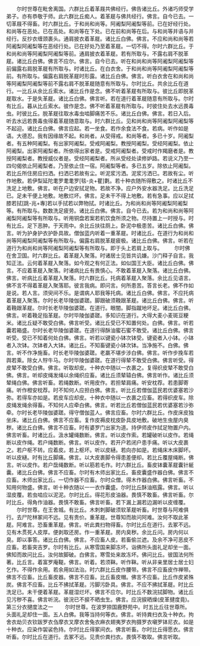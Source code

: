 <!-- { "loadSidebar": true } -->
　　尔时世尊在毗舍离国。六群比丘着革屐共佛经行。佛告诸比丘。外诸巧师受学弟子。亦有恭敬于师。此六群比丘痴人。着革屣与佛共经行。佛言。自今已去。一切革屐不得畜。时六群比丘。于和尚和尚等。阿阇梨阿阇梨等前。已在好经行处。和尚等在恶处。已在高处。和尚等在下处。已在前和尚等在后。与和尚等并语与并经行。反抄衣缠颈裹头。通肩披衣着革屣。诸比丘白佛。佛言。不应和尚和尚等若阿阇梨阿阇梨等在恶经行处。已在好处乃至着革屣。一切不得。尔时六群比丘。于和尚和尚等阿阇梨阿阇梨等前。通肩披衣着革屣。若有所取与。不露右肩不脱革屣。诸比丘白佛。佛言不应尔。佛言。自今已去。听在和尚和尚等阿阇梨阿阇梨等前偏露右肩脱革屣有所取与。时诸比丘。在白衣舍。于和尚和尚等阿阇梨阿阇梨等前。有所取与。偏露右肩脱革屣时形露。诸比丘白佛。佛言。听白衣舍在和尚和尚等阿阇梨阿阇梨等前不露右肩不脱革屣随意有所取与。尔时比丘。共余比丘在道行。一比丘从余比丘索水。诸比丘作是念。佛不听着革屣有所取与。彼比丘即脱革屣取水。于是失革屣。诸比丘白佛。佛言听。若在道行着革屣随意有所取与。尔时有比丘。暮从比丘索水。彼作是念。佛不听着革屣有所取与。时彼住处去水远畏毒虫。时彼比丘。脱革屣往取水毒虫啮脚痛苦不乐。诸比丘白佛。佛言。若日入后。听去水远若畏毒虫得着革屣随意取与。时六群比丘。见和尚和尚等阿阇梨阿阇梨等不起迎。诸比丘白佛。佛言应起。若一坐食。若作余食法不食。若病。听作如是语。大德忍。我有因缘故不起。和尚者。从受得戒。和尚等者。多已十岁。阿阇梨者。有五种阿阇梨。有出家阿阇梨。受戒阿阇梨。教授阿阇梨。受经阿阇梨。依止阿阇梨。出家阿阇梨者。所依得出家者是。受戒阿阇梨者。受戒时作羯磨者是。教授阿阇梨者。教授威仪者是。受经阿阇梨者。所从受经处读修妒路。若说义乃至一四句偈依止阿阇梨者。乃至依止住一宿。阿阇梨等者。多已五岁。除依止阿阇梨。若比丘所住房应扫洒。扫洒已若故有尘。听泥浆污洒。泥浆污洒已。若故有尘。听作地敷。若伊梨延陀耄罗耄耄罗[毯-炎+瞿]氀。若十种衣随所得敷之。时诸比丘不洗足上地敷。佛言。听在户边安拭足物。若故不净。应户外安水器洗足。比丘洗足已。足未干便上地敷。地敷烂坏。佛言。足未干不得上地敷。若有急事。应以足拭膝若拭[跳-兆+專]若以手拭若以弊物拭。时诸比丘。为和尚和尚等阿阇梨阿阇梨等。有所取与。数数洗足疲劳。诸比丘白佛。佛言。自今已去。若为和尚和尚等阿阇梨阿阇梨等有所取与。听用铜盘若案若机饮食所须之物。尽持置上一时授与。时有比丘。足下恶肿。于天雨中。余比丘扶往厕上。卧泥中极患苦。诸比丘白佛。佛言。听为护身护衣护卧具故。僧伽蓝内听着一重革屣。时诸比丘。在道行为和尚和尚等阿阇梨阿阇梨等有所取与。偏露右肩脱革屣疲极。诸比丘白佛。佛言。听若在道行为和尚和尚等阿阇梨阿阇梨等有所取与。即于头上若肩上取与。
　　尔时佛在舍卫国。时六群比丘。着革屣入聚落。时诸居士见皆共讥嫌。沙门释子自言。我知正法。云何着革屣入聚落。如今观之有何正法。如似国王大臣。诸比丘白佛。佛言。不应着革屣入聚落。时诸病比丘有畏慎心。不敢着革屣入聚落。诸比丘白佛。佛言。听病比丘着革屣入聚落。时六群比丘。托病着革屣入聚落。余比丘见语言。佛不言不得着革屣入聚落耶。彼言我病。即问言。何所患苦。答言长老。佛不作如是说。若人言。须臾间不乐。是谓病人耶我等托病。诸比丘白佛。佛言。不应托病着革屣入聚落。尔时长老毕陵伽婆蹉。脚跟破须鞔跟革屣。诸比丘白佛。佛言。听着鞔跟革屣。尔时长老毕陵伽婆蹉。在道行。眼闇。脚指蹴地坏足。诸比丘白佛。佛言。听着鞔足指革屣。尔时毕陵伽婆蹉。多知识在道行。大得大麦小麦斑豆粳米。诸比丘疑不敢受白佛。佛言听受。诸比丘受已不知置何处。白佛。佛言。听若囊若箱盛。尔时长老毕陵伽婆蹉。在道行得酥油蜜石蜜不敢受。诸比丘白佛。佛言听受。受已不知着何处白佛。佛言。听若以键瓷小钵次钵受。键瓷者入小钵。小钵者入次钵。次钵者入大钵。诸比丘。不知畜键瓷小钵次钵。当净施不。白佛。佛言。听不作净施畜。时长老毕陵伽婆蹉。老羸不堪步涉白佛。佛言。听作步挽车若舆若乘。除女人牸牛马。尔时毕陵伽婆蹉。在道行得辇不敢受白佛。佛言听受。得皮辇不敢受白佛。佛言。听取却皮。十种衣中随以一衣裹之。复得织皮辇不敢受白佛。佛言。听却皮绳发绳以余绳织应畜。诸比丘须辇辕白佛。佛言听作。诸比丘须辇绳白佛。佛言听畜。若绳数断。听用皮作。若担辇肩痛。听安枕荐。若患脚寄痛。听作橙安枕荐。时不知何人应担白佛。佛言。听比丘若僧伽蓝民若优婆塞若沙弥。若得车亦如是。若皮车应却皮。十种衣中随以一衣裹之应畜。若得织皮车。除皮绳发绳余得畜。不知何人应牵白佛。佛言。听若比丘若僧伽蓝民若优婆塞若沙弥牵。尔时长老毕陵伽婆蹉。得守僧伽蓝人。佛言应畜。尔时六群比丘。作皮床皮独坐床。诸比丘白佛。佛言不应畜。复作皮褥皮枕皮卧具皮地敷。破地生虫屋内臭秽。诸比丘白佛。佛言不应畜。时有婆罗门出家为道。持伊师皮作拭足物置户内。佛言听畜。时诸比丘。汲水罐绳数断。佛言。听以皮作索。若罐破听以皮作。若绳断以皮作绳。若户绳数断。佛言。听以皮作。若开户若闭户患手痛。听以大皮裹之。若户枢不转。应着皮。若上枢坏。听以皮縺。若向亦如是。若绳床木床脚坏。听以皮縺。时有比丘脚痛。佛言。以大皮裹脚令得患差便却。若比丘覆屋绳断。佛言。听以皮作。若户扂绳数断。听以筋若毛作。时六群比丘。畜皮钵囊革屣囊针綖囊。诸比丘白佛。佛言不应畜。尔时有木师出家比丘。畜皮囊盛作器白佛。佛言不应畜。木师出家比丘。一切作器不应畜。尔时众僧。得木作器白佛。佛言听畜。不知用何物盛。佛言。听十种衣随以一一衣作囊盛。尔时比丘酥油瓶露。佛言。听以湿皮覆。若虫啮应以泥泥。尔时比丘。得花形皮油器。畏慎不敢畜。佛言听畜。尔时比丘。得角作油器。畏慎不敢畜。佛言听畜。若下漏上漏若边漏听以皮缠覆。
　　尔时世尊。在王舍城。有比丘。木刺刺脚破须软革屣听畜。时世尊与阿难俱行。去尸陀林冢间不远。见有贵价。重革屣。世尊知而故问阿难。汝何不取此革屣。阿难言。恐畜重革屣。佛言。听此粪扫物得畜。尔时比丘在道行。去冢不远。见有木贯死人皮厚。便剥取还房。作一重革屣。房内臭秽。余比丘问。房内何以臭。即以事答。诸比丘白佛。佛言。不应畜人皮。若畜偷兰遮。及余不净可恶皮不应畜。若畜突吉罗。尔时有比丘。从寒雪国来脚冻坏。诣佛所头面礼足却坐一面。佛知而故问比丘。汝何故脚破。白佛言。寒雪处来故冻坏。佛问比丘。彼国法何所著。比丘言。着富罗庵鞮。佛言。听着。若须靺。听作靺。听从非亲里居士居士妇乞作。不得作余用。若余用如法治。时六群比丘皮作腰带。佛言不应畜皮作禅带。佛言不应畜。比丘畜皮器。佛言不应畜。比丘畜皮帽。佛言不应畜。比丘作皮紧殊炭。佛言不应畜。比丘不拂拭革屣。污脚污卧具。佛言。不应不拂拭革屣。时比丘洗足已。未干便着革屣。革屣湿烂坏。佛言不应尔。时比丘不数浣拭脚物。诸比丘见污秽不喜。佛言听浣。彼浣已不捩不晒虫生。佛言。应浣捩晒燥(皮革揵度竟)。
第三分衣揵度法之一
　　尔时世尊。在波罗捺国鹿野苑中。时五比丘往世尊所。头面礼足却住一面。五人白佛。我等当持何等衣。佛言。听持粪扫衣及十种衣。拘舍衣劫贝衣钦跋罗衣刍摩衣叉摩衣舍兔衣麻衣翅夷罗衣拘摄罗衣嚫罗钵尼衣。如是十种衣。应染作袈裟色持。尔时比丘得冢间衣。佛言听畜。尔时比丘得愿衣。佛言听畜。尔时比丘在道行。去冢不远。见贵价粪扫衣。畏慎不敢取。佛言听取。
